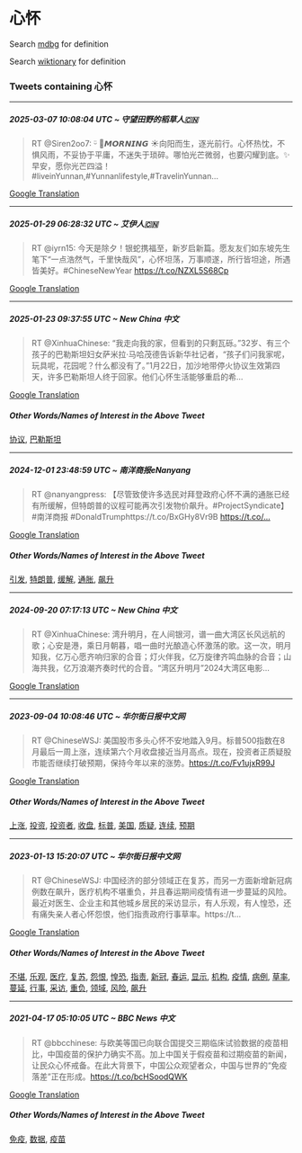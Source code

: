 # 心怀

Search [mdbg](https://www.mdbg.net/chinese/dictionary?page=worddict&wdrst=0&wdqb=心怀) for definition

Search [wiktionary](https://en.wiktionary.org/wiki/心怀) for definition

### Tweets containing 心怀

___
##### 2025-03-07 10:08:04 UTC ~ 守望田野的稻草人🇨🇳
> RT @Siren2oo7: ᵕ̈ 💛𝙈𝙊𝙍𝙉𝙄𝙉𝙂 ☀向阳而生，逐光前行。心怀热忱，不惧风雨，不妥协于平庸，不迷失于琐碎。哪怕光芒微弱，也要闪耀到底。✨早安，愿你光芒四溢！#liveinYunnan,#Yunnanlifestyle,#TravelinYunnan…

[Google Translation](https://translate.google.com/?hi=en&tab=TT&sl=zh-CN&tl=en&op=translate&text=RT+%40Siren2oo7%3A+%E1%B5%95%CC%88+%F0%9F%92%9B%F0%9D%99%88%F0%9D%99%8A%F0%9D%99%8D%F0%9D%99%89%F0%9D%99%84%F0%9D%99%89%F0%9D%99%82+%E2%98%80%E5%90%91%E9%98%B3%E8%80%8C%E7%94%9F%EF%BC%8C%E9%80%90%E5%85%89%E5%89%8D%E8%A1%8C%E3%80%82%E5%BF%83%E6%80%80%E7%83%AD%E5%BF%B1%EF%BC%8C%E4%B8%8D%E6%83%A7%E9%A3%8E%E9%9B%A8%EF%BC%8C%E4%B8%8D%E5%A6%A5%E5%8D%8F%E4%BA%8E%E5%B9%B3%E5%BA%B8%EF%BC%8C%E4%B8%8D%E8%BF%B7%E5%A4%B1%E4%BA%8E%E7%90%90%E7%A2%8E%E3%80%82%E5%93%AA%E6%80%95%E5%85%89%E8%8A%92%E5%BE%AE%E5%BC%B1%EF%BC%8C%E4%B9%9F%E8%A6%81%E9%97%AA%E8%80%80%E5%88%B0%E5%BA%95%E3%80%82%E2%9C%A8%E6%97%A9%E5%AE%89%EF%BC%8C%E6%84%BF%E4%BD%A0%E5%85%89%E8%8A%92%E5%9B%9B%E6%BA%A2%EF%BC%81%23liveinYunnan%2C%23Yunnanlifestyle%2C%23TravelinYunnan%E2%80%A6)
___
##### 2025-01-29 06:28:32 UTC ~ 艾伊人🇨🇳
> RT @iyrn15: 今天是除夕！银蛇携福至，新岁启新篇。愿友友们如东坡先生笔下“一点浩然气，千里快哉风”，心怀坦荡，万事顺遂，所行皆坦途，所遇皆美好。#ChineseNewYear https://t.co/NZXL5S68Cp

[Google Translation](https://translate.google.com/?hi=en&tab=TT&sl=zh-CN&tl=en&op=translate&text=RT+%40iyrn15%3A+%E4%BB%8A%E5%A4%A9%E6%98%AF%E9%99%A4%E5%A4%95%EF%BC%81%E9%93%B6%E8%9B%87%E6%90%BA%E7%A6%8F%E8%87%B3%EF%BC%8C%E6%96%B0%E5%B2%81%E5%90%AF%E6%96%B0%E7%AF%87%E3%80%82%E6%84%BF%E5%8F%8B%E5%8F%8B%E4%BB%AC%E5%A6%82%E4%B8%9C%E5%9D%A1%E5%85%88%E7%94%9F%E7%AC%94%E4%B8%8B%E2%80%9C%E4%B8%80%E7%82%B9%E6%B5%A9%E7%84%B6%E6%B0%94%EF%BC%8C%E5%8D%83%E9%87%8C%E5%BF%AB%E5%93%89%E9%A3%8E%E2%80%9D%EF%BC%8C%E5%BF%83%E6%80%80%E5%9D%A6%E8%8D%A1%EF%BC%8C%E4%B8%87%E4%BA%8B%E9%A1%BA%E9%81%82%EF%BC%8C%E6%89%80%E8%A1%8C%E7%9A%86%E5%9D%A6%E9%80%94%EF%BC%8C%E6%89%80%E9%81%87%E7%9A%86%E7%BE%8E%E5%A5%BD%E3%80%82%23ChineseNewYear+https%3A%2F%2Ft.co%2FNZXL5S68Cp)
___
##### 2025-01-23 09:37:55 UTC ~ New China 中文
> RT @XinhuaChinese: “我走向我的家，但看到的只剩瓦砾。”32岁、有三个孩子的巴勒斯坦妇女萨米拉·马哈茂德告诉新华社记者，“孩子们问我家呢，玩具呢，花园呢？什么都没有了。”1月22日，加沙地带停火协议生效第四天，许多巴勒斯坦人终于回家。他们心怀生活能够重启的希…

[Google Translation](https://translate.google.com/?hi=en&tab=TT&sl=zh-CN&tl=en&op=translate&text=RT+%40XinhuaChinese%3A+%E2%80%9C%E6%88%91%E8%B5%B0%E5%90%91%E6%88%91%E7%9A%84%E5%AE%B6%EF%BC%8C%E4%BD%86%E7%9C%8B%E5%88%B0%E7%9A%84%E5%8F%AA%E5%89%A9%E7%93%A6%E7%A0%BE%E3%80%82%E2%80%9D32%E5%B2%81%E3%80%81%E6%9C%89%E4%B8%89%E4%B8%AA%E5%AD%A9%E5%AD%90%E7%9A%84%E5%B7%B4%E5%8B%92%E6%96%AF%E5%9D%A6%E5%A6%87%E5%A5%B3%E8%90%A8%E7%B1%B3%E6%8B%89%C2%B7%E9%A9%AC%E5%93%88%E8%8C%82%E5%BE%B7%E5%91%8A%E8%AF%89%E6%96%B0%E5%8D%8E%E7%A4%BE%E8%AE%B0%E8%80%85%EF%BC%8C%E2%80%9C%E5%AD%A9%E5%AD%90%E4%BB%AC%E9%97%AE%E6%88%91%E5%AE%B6%E5%91%A2%EF%BC%8C%E7%8E%A9%E5%85%B7%E5%91%A2%EF%BC%8C%E8%8A%B1%E5%9B%AD%E5%91%A2%EF%BC%9F%E4%BB%80%E4%B9%88%E9%83%BD%E6%B2%A1%E6%9C%89%E4%BA%86%E3%80%82%E2%80%9D1%E6%9C%8822%E6%97%A5%EF%BC%8C%E5%8A%A0%E6%B2%99%E5%9C%B0%E5%B8%A6%E5%81%9C%E7%81%AB%E5%8D%8F%E8%AE%AE%E7%94%9F%E6%95%88%E7%AC%AC%E5%9B%9B%E5%A4%A9%EF%BC%8C%E8%AE%B8%E5%A4%9A%E5%B7%B4%E5%8B%92%E6%96%AF%E5%9D%A6%E4%BA%BA%E7%BB%88%E4%BA%8E%E5%9B%9E%E5%AE%B6%E3%80%82%E4%BB%96%E4%BB%AC%E5%BF%83%E6%80%80%E7%94%9F%E6%B4%BB%E8%83%BD%E5%A4%9F%E9%87%8D%E5%90%AF%E7%9A%84%E5%B8%8C%E2%80%A6)
##### Other Words/Names of Interest in the Above Tweet
[协议](协议.md), [巴勒斯坦](巴勒斯坦.md)
___
##### 2024-12-01 23:48:59 UTC ~ 南洋商报eNanyang
> RT @nanyangpress: 【尽管致使许多选民对拜登政府心怀不满的通胀已经有所缓解，但特朗普的议程可能再次引发物价飙升。#ProjectSyndicate】#南洋商报 #DonaldTrumphttps://t.co/BxGHy8Vr9B https://t.co/…

[Google Translation](https://translate.google.com/?hi=en&tab=TT&sl=zh-CN&tl=en&op=translate&text=RT+%40nanyangpress%3A+%E3%80%90%E5%B0%BD%E7%AE%A1%E8%87%B4%E4%BD%BF%E8%AE%B8%E5%A4%9A%E9%80%89%E6%B0%91%E5%AF%B9%E6%8B%9C%E7%99%BB%E6%94%BF%E5%BA%9C%E5%BF%83%E6%80%80%E4%B8%8D%E6%BB%A1%E7%9A%84%E9%80%9A%E8%83%80%E5%B7%B2%E7%BB%8F%E6%9C%89%E6%89%80%E7%BC%93%E8%A7%A3%EF%BC%8C%E4%BD%86%E7%89%B9%E6%9C%97%E6%99%AE%E7%9A%84%E8%AE%AE%E7%A8%8B%E5%8F%AF%E8%83%BD%E5%86%8D%E6%AC%A1%E5%BC%95%E5%8F%91%E7%89%A9%E4%BB%B7%E9%A3%99%E5%8D%87%E3%80%82%23ProjectSyndicate%E3%80%91%23%E5%8D%97%E6%B4%8B%E5%95%86%E6%8A%A5+%23DonaldTrumphttps%3A%2F%2Ft.co%2FBxGHy8Vr9B+https%3A%2F%2Ft.co%2F%E2%80%A6)
##### Other Words/Names of Interest in the Above Tweet
[引发](引发.md), [特朗普](特朗普.md), [缓解](缓解.md), [通胀](通胀.md), [飙升](飙升.md)
___
##### 2024-09-20 07:17:13 UTC ~ New China 中文
> RT @XinhuaChinese: 湾升明月，在人间银河，谱一曲大湾区长风远航的歌；心安是港，乘日月朝暮，唱一曲时光酿造心怀激荡的歌。这一次，明月知我，亿万心愿齐响归家的合音；灯火伴我，亿万旋律齐鸣血脉的合音；山海共我，亿万浪潮齐奏时代的合音。“湾区升明月”2024大湾区电影…

[Google Translation](https://translate.google.com/?hi=en&tab=TT&sl=zh-CN&tl=en&op=translate&text=RT+%40XinhuaChinese%3A+%E6%B9%BE%E5%8D%87%E6%98%8E%E6%9C%88%EF%BC%8C%E5%9C%A8%E4%BA%BA%E9%97%B4%E9%93%B6%E6%B2%B3%EF%BC%8C%E8%B0%B1%E4%B8%80%E6%9B%B2%E5%A4%A7%E6%B9%BE%E5%8C%BA%E9%95%BF%E9%A3%8E%E8%BF%9C%E8%88%AA%E7%9A%84%E6%AD%8C%EF%BC%9B%E5%BF%83%E5%AE%89%E6%98%AF%E6%B8%AF%EF%BC%8C%E4%B9%98%E6%97%A5%E6%9C%88%E6%9C%9D%E6%9A%AE%EF%BC%8C%E5%94%B1%E4%B8%80%E6%9B%B2%E6%97%B6%E5%85%89%E9%85%BF%E9%80%A0%E5%BF%83%E6%80%80%E6%BF%80%E8%8D%A1%E7%9A%84%E6%AD%8C%E3%80%82%E8%BF%99%E4%B8%80%E6%AC%A1%EF%BC%8C%E6%98%8E%E6%9C%88%E7%9F%A5%E6%88%91%EF%BC%8C%E4%BA%BF%E4%B8%87%E5%BF%83%E6%84%BF%E9%BD%90%E5%93%8D%E5%BD%92%E5%AE%B6%E7%9A%84%E5%90%88%E9%9F%B3%EF%BC%9B%E7%81%AF%E7%81%AB%E4%BC%B4%E6%88%91%EF%BC%8C%E4%BA%BF%E4%B8%87%E6%97%8B%E5%BE%8B%E9%BD%90%E9%B8%A3%E8%A1%80%E8%84%89%E7%9A%84%E5%90%88%E9%9F%B3%EF%BC%9B%E5%B1%B1%E6%B5%B7%E5%85%B1%E6%88%91%EF%BC%8C%E4%BA%BF%E4%B8%87%E6%B5%AA%E6%BD%AE%E9%BD%90%E5%A5%8F%E6%97%B6%E4%BB%A3%E7%9A%84%E5%90%88%E9%9F%B3%E3%80%82%E2%80%9C%E6%B9%BE%E5%8C%BA%E5%8D%87%E6%98%8E%E6%9C%88%E2%80%9D2024%E5%A4%A7%E6%B9%BE%E5%8C%BA%E7%94%B5%E5%BD%B1%E2%80%A6)
___
##### 2023-09-04 10:08:46 UTC ~ 华尔街日报中文网
> RT @ChineseWSJ: 美国股市多头心怀不安地踏入9月。标普500指数在8月最后一周上涨，连续第六个月收盘接近当月高点。现在，投资者正质疑股市能否继续打破预期，保持今年以来的涨势。https://t.co/Fv1ujxR99J

[Google Translation](https://translate.google.com/?hi=en&tab=TT&sl=zh-CN&tl=en&op=translate&text=RT+%40ChineseWSJ%3A+%E7%BE%8E%E5%9B%BD%E8%82%A1%E5%B8%82%E5%A4%9A%E5%A4%B4%E5%BF%83%E6%80%80%E4%B8%8D%E5%AE%89%E5%9C%B0%E8%B8%8F%E5%85%A59%E6%9C%88%E3%80%82%E6%A0%87%E6%99%AE500%E6%8C%87%E6%95%B0%E5%9C%A88%E6%9C%88%E6%9C%80%E5%90%8E%E4%B8%80%E5%91%A8%E4%B8%8A%E6%B6%A8%EF%BC%8C%E8%BF%9E%E7%BB%AD%E7%AC%AC%E5%85%AD%E4%B8%AA%E6%9C%88%E6%94%B6%E7%9B%98%E6%8E%A5%E8%BF%91%E5%BD%93%E6%9C%88%E9%AB%98%E7%82%B9%E3%80%82%E7%8E%B0%E5%9C%A8%EF%BC%8C%E6%8A%95%E8%B5%84%E8%80%85%E6%AD%A3%E8%B4%A8%E7%96%91%E8%82%A1%E5%B8%82%E8%83%BD%E5%90%A6%E7%BB%A7%E7%BB%AD%E6%89%93%E7%A0%B4%E9%A2%84%E6%9C%9F%EF%BC%8C%E4%BF%9D%E6%8C%81%E4%BB%8A%E5%B9%B4%E4%BB%A5%E6%9D%A5%E7%9A%84%E6%B6%A8%E5%8A%BF%E3%80%82https%3A%2F%2Ft.co%2FFv1ujxR99J)
##### Other Words/Names of Interest in the Above Tweet
[上涨](上涨.md), [投资](投资.md), [投资者](投资者.md), [收盘](收盘.md), [标普](标普.md), [美国](美国.md), [质疑](质疑.md), [连续](连续.md), [预期](预期.md)
___
##### 2023-01-13 15:20:07 UTC ~ 华尔街日报中文网
> RT @ChineseWSJ: 中国经济的部分领域正在复苏，而另一方面新增新冠病例数在飙升，医疗机构不堪重负，并且春运期间疫情有进一步蔓延的风险。最近对医生、企业主和其他城乡居民的采访显示，有人乐观，有人惶恐，还有痛失亲人者心怀怨恨，他们指责政府行事草率。https://t…

[Google Translation](https://translate.google.com/?hi=en&tab=TT&sl=zh-CN&tl=en&op=translate&text=RT+%40ChineseWSJ%3A+%E4%B8%AD%E5%9B%BD%E7%BB%8F%E6%B5%8E%E7%9A%84%E9%83%A8%E5%88%86%E9%A2%86%E5%9F%9F%E6%AD%A3%E5%9C%A8%E5%A4%8D%E8%8B%8F%EF%BC%8C%E8%80%8C%E5%8F%A6%E4%B8%80%E6%96%B9%E9%9D%A2%E6%96%B0%E5%A2%9E%E6%96%B0%E5%86%A0%E7%97%85%E4%BE%8B%E6%95%B0%E5%9C%A8%E9%A3%99%E5%8D%87%EF%BC%8C%E5%8C%BB%E7%96%97%E6%9C%BA%E6%9E%84%E4%B8%8D%E5%A0%AA%E9%87%8D%E8%B4%9F%EF%BC%8C%E5%B9%B6%E4%B8%94%E6%98%A5%E8%BF%90%E6%9C%9F%E9%97%B4%E7%96%AB%E6%83%85%E6%9C%89%E8%BF%9B%E4%B8%80%E6%AD%A5%E8%94%93%E5%BB%B6%E7%9A%84%E9%A3%8E%E9%99%A9%E3%80%82%E6%9C%80%E8%BF%91%E5%AF%B9%E5%8C%BB%E7%94%9F%E3%80%81%E4%BC%81%E4%B8%9A%E4%B8%BB%E5%92%8C%E5%85%B6%E4%BB%96%E5%9F%8E%E4%B9%A1%E5%B1%85%E6%B0%91%E7%9A%84%E9%87%87%E8%AE%BF%E6%98%BE%E7%A4%BA%EF%BC%8C%E6%9C%89%E4%BA%BA%E4%B9%90%E8%A7%82%EF%BC%8C%E6%9C%89%E4%BA%BA%E6%83%B6%E6%81%90%EF%BC%8C%E8%BF%98%E6%9C%89%E7%97%9B%E5%A4%B1%E4%BA%B2%E4%BA%BA%E8%80%85%E5%BF%83%E6%80%80%E6%80%A8%E6%81%A8%EF%BC%8C%E4%BB%96%E4%BB%AC%E6%8C%87%E8%B4%A3%E6%94%BF%E5%BA%9C%E8%A1%8C%E4%BA%8B%E8%8D%89%E7%8E%87%E3%80%82https%3A%2F%2Ft%E2%80%A6)
##### Other Words/Names of Interest in the Above Tweet
[不堪](不堪.md), [乐观](乐观.md), [医疗](医疗.md), [复苏](复苏.md), [怨恨](怨恨.md), [惶恐](惶恐.md), [指责](指责.md), [新冠](新冠.md), [春运](春运.md), [显示](显示.md), [机构](机构.md), [疫情](疫情.md), [病例](病例.md), [草率](草率.md), [蔓延](蔓延.md), [行事](行事.md), [采访](采访.md), [重负](重负.md), [领域](领域.md), [风险](风险.md), [飙升](飙升.md)
___
##### 2021-04-17 05:10:05 UTC ~ BBC News 中文
> RT @bbcchinese: 与欧美等国已向联合国提交三期临床试验数据的疫苗相比，中国疫苗的保护力确实不高。加上中国关于假疫苗和过期疫苗的新闻，让民众心怀戒备。在此大背景下，中国公众观望者众，中国与世界的“免疫落差”正在形成。https://t.co/bcHSoodQWK

[Google Translation](https://translate.google.com/?hi=en&tab=TT&sl=zh-CN&tl=en&op=translate&text=RT+%40bbcchinese%3A+%E4%B8%8E%E6%AC%A7%E7%BE%8E%E7%AD%89%E5%9B%BD%E5%B7%B2%E5%90%91%E8%81%94%E5%90%88%E5%9B%BD%E6%8F%90%E4%BA%A4%E4%B8%89%E6%9C%9F%E4%B8%B4%E5%BA%8A%E8%AF%95%E9%AA%8C%E6%95%B0%E6%8D%AE%E7%9A%84%E7%96%AB%E8%8B%97%E7%9B%B8%E6%AF%94%EF%BC%8C%E4%B8%AD%E5%9B%BD%E7%96%AB%E8%8B%97%E7%9A%84%E4%BF%9D%E6%8A%A4%E5%8A%9B%E7%A1%AE%E5%AE%9E%E4%B8%8D%E9%AB%98%E3%80%82%E5%8A%A0%E4%B8%8A%E4%B8%AD%E5%9B%BD%E5%85%B3%E4%BA%8E%E5%81%87%E7%96%AB%E8%8B%97%E5%92%8C%E8%BF%87%E6%9C%9F%E7%96%AB%E8%8B%97%E7%9A%84%E6%96%B0%E9%97%BB%EF%BC%8C%E8%AE%A9%E6%B0%91%E4%BC%97%E5%BF%83%E6%80%80%E6%88%92%E5%A4%87%E3%80%82%E5%9C%A8%E6%AD%A4%E5%A4%A7%E8%83%8C%E6%99%AF%E4%B8%8B%EF%BC%8C%E4%B8%AD%E5%9B%BD%E5%85%AC%E4%BC%97%E8%A7%82%E6%9C%9B%E8%80%85%E4%BC%97%EF%BC%8C%E4%B8%AD%E5%9B%BD%E4%B8%8E%E4%B8%96%E7%95%8C%E7%9A%84%E2%80%9C%E5%85%8D%E7%96%AB%E8%90%BD%E5%B7%AE%E2%80%9D%E6%AD%A3%E5%9C%A8%E5%BD%A2%E6%88%90%E3%80%82https%3A%2F%2Ft.co%2FbcHSoodQWK)
##### Other Words/Names of Interest in the Above Tweet
[免疫](免疫.md), [数据](数据.md), [疫苗](疫苗.md)
